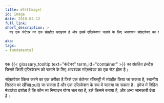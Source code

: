 ```yaml
---
title: इमेज(Image)
id: image
date: 2018-04-12
full_link: 
short_description: >
  यह एक कंटेनर का एक संग्रहीत उदाहरण है और इसमें एप्लिकेशन चलाने के लिए आवश्यक सॉफ़्टवेयर का एक सेट होता है।

aka: 
tags:
- fundamental
---
```

एक {{< glossary_tooltip text="कंटेनर" term_id="container" >}}  का संग्रहित इंस्टेंस जिसमें किसी एप्लिकेशन को चलाने के लिए आवश्यक सॉफ़्टवेयर का एक सेट होता है।

<!--more-->

सॉफ़्टवेयर पैकेज करने का एक तरीका है जिसे एक कंटेनर रजिस्ट्री में संग्रहीत किया जा सकता है, स्थानीय सिस्टम पर खींचा(pull) जा सकता है और एक एप्लिकेशन के रूप में चलाया जा सकता है। इमेज में निहित मेटाडेटा दर्शाता है कि कौन सा निष्पादन योग्य चल रहा है, इसे किसने बनाया है, और अन्य जानकारी देता है।